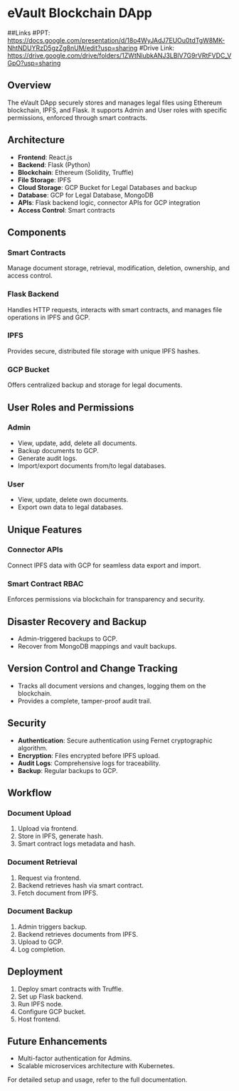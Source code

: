 # eVault Blockchain DApp

##Links
#PPT: https://docs.google.com/presentation/d/18o4WyJAdJ7EUOu0tdTgW8MK-NhtNDUYRzD5gzZg8nUM/edit?usp=sharing
#Drive Link: https://drive.google.com/drive/folders/1ZWtNlubkANJ3LBlV7G9rVRtFVDC_VGpO?usp=sharing

## Overview

The eVault DApp securely stores and manages legal files using Ethereum blockchain, IPFS, and Flask. It supports Admin and User roles with specific permissions, enforced through smart contracts.

## Architecture

- **Frontend**: React.js
- **Backend**: Flask (Python)
- **Blockchain**: Ethereum (Solidity, Truffle)
- **File Storage**: IPFS
- **Cloud Storage**: GCP Bucket for Legal Databases and backup
- **Database**: GCP for Legal Database, MongoDB
- **APIs**: Flask backend logic, connector APIs for GCP integration
- **Access Control**: Smart contracts

 
## Components

### Smart Contracts

Manage document storage, retrieval, modification, deletion, ownership, and access control.

### Flask Backend

Handles HTTP requests, interacts with smart contracts, and manages file operations in IPFS and GCP.

### IPFS

Provides secure, distributed file storage with unique IPFS hashes.

### GCP Bucket

Offers centralized backup and storage for legal documents.

## User Roles and Permissions

### Admin

- View, update, add, delete all documents.
- Backup documents to GCP.
- Generate audit logs.
- Import/export documents from/to legal databases.

### User

- View, update, delete own documents.
- Export own data to legal databases.

## Unique Features

### Connector APIs

Connect IPFS data with GCP for seamless data export and import.

### Smart Contract RBAC

Enforces permissions via blockchain for transparency and security.

## Disaster Recovery and Backup

- Admin-triggered backups to GCP.
- Recover from MongoDB mappings and vault backups.

## Version Control and Change Tracking

- Tracks all document versions and changes, logging them on the blockchain.
- Provides a complete, tamper-proof audit trail.

## Security

- **Authentication**: Secure authentication using Fernet cryptographic algorithm.
- **Encryption**: Files encrypted before IPFS upload.
- **Audit Logs**: Comprehensive logs for traceability.
- **Backup**: Regular backups to GCP.

## Workflow

### Document Upload

1. Upload via frontend.
2. Store in IPFS, generate hash.
3. Smart contract logs metadata and hash.

### Document Retrieval

1. Request via frontend.
2. Backend retrieves hash via smart contract.
3. Fetch document from IPFS.

### Document Backup

1. Admin triggers backup.
2. Backend retrieves documents from IPFS.
3. Upload to GCP.
4. Log completion.

## Deployment

1. Deploy smart contracts with Truffle.
2. Set up Flask backend.
3. Run IPFS node.
4. Configure GCP bucket.
5. Host frontend.

## Future Enhancements

- Multi-factor authentication for Admins.
- Scalable microservices architecture with Kubernetes.

For detailed setup and usage, refer to the full documentation.

